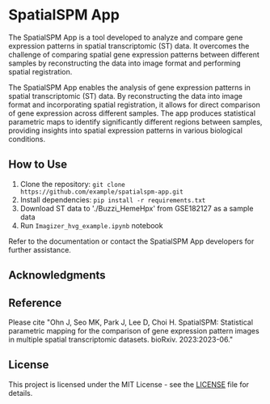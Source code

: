 # SpatialSPM App

The SpatialSPM App is a tool developed to analyze and compare gene expression patterns in spatial transcriptomic (ST) data. It overcomes the challenge of comparing spatial gene expression patterns between different samples by reconstructing the data into image format and performing spatial registration.


The SpatialSPM App enables the analysis of gene expression patterns in spatial transcriptomic (ST) data. By reconstructing the data into image format and incorporating spatial registration, it allows for direct comparison of gene expression across different samples. The app produces statistical parametric maps to identify significantly different regions between samples, providing insights into spatial expression patterns in various biological conditions.

## How to Use

1. Clone the repository: `git clone https://github.com/example/spatialspm-app.git`
2. Install dependencies: `pip install -r requirements.txt`
3. Download ST data to './Buzzi_HemeHpx' from GSE182127 as a sample data
4. Run `Imagizer_hvg_example.ipynb` notebook

Refer to the documentation or contact the SpatialSPM App developers for further assistance.

## Acknowledgments

## Reference
Please cite "Ohn J, Seo MK, Park J, Lee D, Choi H. SpatialSPM: Statistical parametric mapping for the comparison of gene expression pattern images in multiple spatial transcriptomic datasets. bioRxiv. 2023:2023-06."

## License

This project is licensed under the MIT License - see the [LICENSE](LICENSE) file for details.
